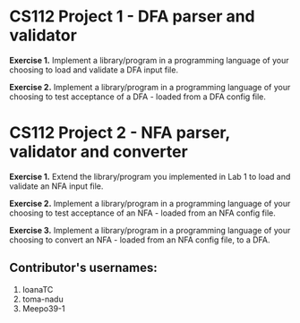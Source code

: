# CS112 Project 1 - DFA parser and validator
__Exercise 1.__ Implement a library/program in a programming language of
your choosing to load and validate a DFA input file.

__Exercise 2.__ Implement a library/program in a programming language of
your choosing to test acceptance of a DFA - loaded from a DFA config file.

# CS112 Project 2 - NFA parser, validator and converter
__Exercise 1.__ Extend the library/program you implemented in Lab 1 to load
and validate an NFA input file.

__Exercise 2.__ Implement a library/program in a programming language of your 
choosing to test acceptance of an NFA - loaded from an NFA config file.

__Exercise 3.__ Implement a library/program in a programming language of your
choosing to convert an NFA - loaded from an NFA config file, to a DFA.



## Contributor's usernames:
1. IoanaTC
2. toma-nadu
3. Meepo39-1
